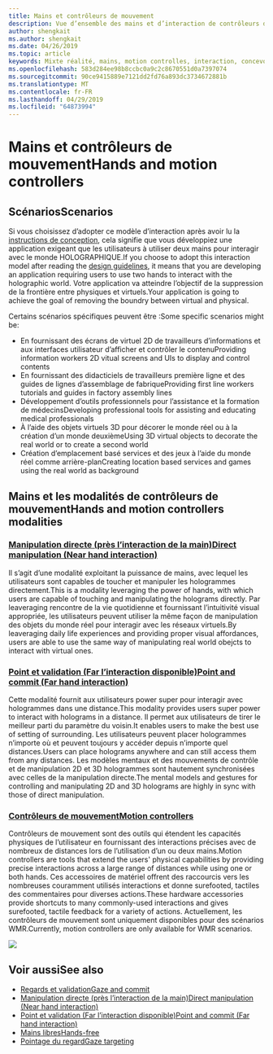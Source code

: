 ```yaml
---
title: Mains et contrôleurs de mouvement
description: Vue d’ensemble des mains et d’interaction de contrôleurs de mouvement
author: shengkait
ms.author: shengkait
ms.date: 04/26/2019
ms.topic: article
keywords: Mixte réalité, mains, motion controlles, interaction, concevoir
ms.openlocfilehash: 583d284ee98b8ccbc0a9c2c8670551d0a7397074
ms.sourcegitcommit: 90ce9415889e7121dd2fd76a893dc3734672881b
ms.translationtype: MT
ms.contentlocale: fr-FR
ms.lasthandoff: 04/29/2019
ms.locfileid: "64873994"
---
```

# <a name="hands-and-motion-controllers"></a><span data-ttu-id="83b79-104">Mains et contrôleurs de mouvement</span><span class="sxs-lookup"><span data-stu-id="83b79-104">Hands and motion controllers</span></span>
## <a name="scenarios"></a><span data-ttu-id="83b79-105">Scénarios</span><span class="sxs-lookup"><span data-stu-id="83b79-105">Scenarios</span></span>
<span data-ttu-id="83b79-106">Si vous choisissez d’adopter ce modèle d’interaction après avoir lu la [instructions de conception](interaction-fundamentals.md), cela signifie que vous développiez une application exigeant que les utilisateurs à utiliser deux mains pour interagir avec le monde HOLOGRAPHIQUE.</span><span class="sxs-lookup"><span data-stu-id="83b79-106">If you choose to adopt this interaction model after reading the [design guidelines](interaction-fundamentals.md), it means that you are developing an application requiring users to use two hands to interact with the holographic world.</span></span> <span data-ttu-id="83b79-107">Votre application va atteindre l’objectif de la suppression de la frontière entre physiques et virtuels.</span><span class="sxs-lookup"><span data-stu-id="83b79-107">Your application is going to achieve the goal of removing the boundry between virtual and physical.</span></span>

<span data-ttu-id="83b79-108">Certains scénarios spécifiques peuvent être :</span><span class="sxs-lookup"><span data-stu-id="83b79-108">Some specific scenarios might be:</span></span>
* <span data-ttu-id="83b79-109">En fournissant des écrans de virtuel 2D de travailleurs d’informations et aux interfaces utilisateur d’afficher et contrôler le contenu</span><span class="sxs-lookup"><span data-stu-id="83b79-109">Providing information workers 2D vitual screens and UIs to display and control contents</span></span>
* <span data-ttu-id="83b79-110">En fournissant des didacticiels de travailleurs première ligne et des guides de lignes d’assemblage de fabrique</span><span class="sxs-lookup"><span data-stu-id="83b79-110">Providing first line workers tutorials and guides in factory assembly lines</span></span>
* <span data-ttu-id="83b79-111">Développement d’outils professionnels pour l’assistance et la formation de médecins</span><span class="sxs-lookup"><span data-stu-id="83b79-111">Developing professional tools for assisting and educating medical professionals</span></span>  
* <span data-ttu-id="83b79-112">À l’aide des objets virtuels 3D pour décorer le monde réel ou à la création d’un monde deuxième</span><span class="sxs-lookup"><span data-stu-id="83b79-112">Using 3D virtual objects to decorate the real world or to create a second world</span></span> 
* <span data-ttu-id="83b79-113">Création d’emplacement basé services et des jeux à l’aide du monde réel comme arrière-plan</span><span class="sxs-lookup"><span data-stu-id="83b79-113">Creating location based services and games using the real world as background</span></span>

## <a name="hands-and-motion-controllers-modalities"></a><span data-ttu-id="83b79-114">Mains et les modalités de contrôleurs de mouvement</span><span class="sxs-lookup"><span data-stu-id="83b79-114">Hands and motion controllers modalities</span></span>
### <a name="direct-manipulation-near-hand-interactiondirect-manipulationmd"></a>[<span data-ttu-id="83b79-115">Manipulation directe (près l’interaction de la main)</span><span class="sxs-lookup"><span data-stu-id="83b79-115">Direct manipulation (Near hand interaction)</span></span>](direct-manipulation.md)
<span data-ttu-id="83b79-116">Il s’agit d’une modalité exploitant la puissance de mains, avec lequel les utilisateurs sont capables de toucher et manipuler les hologrammes directement.</span><span class="sxs-lookup"><span data-stu-id="83b79-116">This is a modality leveraging the power of hands, with which users are capable of touching and manipulating the holograms directly.</span></span> <span data-ttu-id="83b79-117">Par leaveraging rencontre de la vie quotidienne et fournissant l’intuitivité visual appropriée, les utilisateurs peuvent utiliser la même façon de manipulation des objets du monde réel pour interagir avec les réseaux virtuels.</span><span class="sxs-lookup"><span data-stu-id="83b79-117">By leaveraging daily life experiences and providing proper visual affordances, users are able to use the same way of manipulating real world obejcts to interact with virtual ones.</span></span>   

### <a name="point-and-commit-far-hand-interactionpoint-and-commitmd"></a>[<span data-ttu-id="83b79-118">Point et validation (Far l’interaction disponible)</span><span class="sxs-lookup"><span data-stu-id="83b79-118">Point and commit (Far hand interaction)</span></span>](point-and-commit.md)
<span data-ttu-id="83b79-119">Cette modalité fournit aux utilisateurs power super pour interagir avec hologrammes dans une distance.</span><span class="sxs-lookup"><span data-stu-id="83b79-119">This modality provides users super power to interact with holograms in a distance.</span></span> <span data-ttu-id="83b79-120">Il permet aux utilisateurs de tirer le meilleur parti du paramètre du voisin.</span><span class="sxs-lookup"><span data-stu-id="83b79-120">It enables users to make the best use of setting of surrounding.</span></span> <span data-ttu-id="83b79-121">Les utilisateurs peuvent placer hologrammes n’importe où et peuvent toujours y accéder depuis n’importe quel distances.</span><span class="sxs-lookup"><span data-stu-id="83b79-121">Users can place holograms anywhere and can still access them from any distances.</span></span> <span data-ttu-id="83b79-122">Les modèles mentaux et des mouvements de contrôle et de manipulation 2D et 3D hologrammes sont hautement synchronisées avec celles de la manipulation directe.</span><span class="sxs-lookup"><span data-stu-id="83b79-122">The mental models and gestures for controlling and manipulating 2D and 3D holograms are highly in sync with those of direct manipulation.</span></span>

### <a name="motion-controllersmotion-controllersmd"></a>[<span data-ttu-id="83b79-123">Contrôleurs de mouvement</span><span class="sxs-lookup"><span data-stu-id="83b79-123">Motion controllers</span></span>](motion-controllers.md)
<span data-ttu-id="83b79-124">Contrôleurs de mouvement sont des outils qui étendent les capacités physiques de l’utilisateur en fournissant des interactions précises avec de nombreux de distances lors de l’utilisation d’un ou deux mains.</span><span class="sxs-lookup"><span data-stu-id="83b79-124">Motion controllers are tools that extend the users' physical capabilities by providing precise interactions across a large range of distances while using one or both hands.</span></span> <span data-ttu-id="83b79-125">Ces accessoires de matériel offrent des raccourcis vers les nombreuses couramment utilisés interactions et donne surefooted, tactiles des commentaires pour diverses actions.</span><span class="sxs-lookup"><span data-stu-id="83b79-125">These hardware accessories provide shortcuts to many commonly-used interactions and gives surefooted, tactile feedback for a variety of actions.</span></span> <span data-ttu-id="83b79-126">Actuellement, les contrôleurs de mouvement sont uniquement disponibles pour des scénarios WMR.</span><span class="sxs-lookup"><span data-stu-id="83b79-126">Currently, motion controllers are only available for WMR scenarios.</span></span> 

![](images/Hands-and-controllers-720px.jpg)<br>

## <a name="see-also"></a><span data-ttu-id="83b79-127">Voir aussi</span><span class="sxs-lookup"><span data-stu-id="83b79-127">See also</span></span>
* [<span data-ttu-id="83b79-128">Regards et validation</span><span class="sxs-lookup"><span data-stu-id="83b79-128">Gaze and commit</span></span>](gaze-and-commit.md)
* [<span data-ttu-id="83b79-129">Manipulation directe (près l’interaction de la main)</span><span class="sxs-lookup"><span data-stu-id="83b79-129">Direct manipulation (Near hand interaction)</span></span>](direct-manipulation.md)
* [<span data-ttu-id="83b79-130">Point et validation (Far l’interaction disponible)</span><span class="sxs-lookup"><span data-stu-id="83b79-130">Point and commit (Far hand interaction)</span></span>](point-and-commit.md)
* [<span data-ttu-id="83b79-131">Mains libres</span><span class="sxs-lookup"><span data-stu-id="83b79-131">Hands-free</span></span>](hands-free.md)
* [<span data-ttu-id="83b79-132">Pointage du regard</span><span class="sxs-lookup"><span data-stu-id="83b79-132">Gaze targeting</span></span>](gaze-targeting.md)

